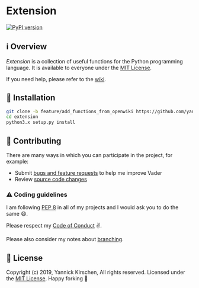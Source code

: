 # Extension

[![PyPI version](https://badge.fury.io/py/extension.svg)](https://badge.fury.io/py/extension)

## :information_source: Overview

*Extension* is a collection of useful functions for the Python programming language. 
It is available to everyone under the [MIT License](https://github.com/yannickkirschen/extension/blob/master/LICENSE).

If you need help, please refer to the [wiki](https://github.com/yannickkirschen/extension/wiki).

## :floppy_disk: Installation

```bash
git clone -b feature/add_functions_from_openwiki https://github.com/yannickkirschen/extension
cd extension
python3.x setup.py install
```

## :car: Contributing

There are many ways in which you can participate in the project, for example:

* Submit [bugs and feature requests](https://github.com/yannickkirschen/extension/issues) to help me improve Vader
* Review [source code changes](https://github.com/yannickkirschen/extension/wiki/pulls)

### :warning: Coding guidelines

I am following [PEP 8](https://www.python.org/dev/peps/pep-0008/) in all of my projects and I would ask you to do the same :smile:.

Please respect my [Code of Conduct](https://github.com/yannickkirschen/extension/blob/master/CODE_OF_CONDUCT.md) :v:.

Please also consider my notes about [branching](https://gist.github.com/yannickkirschen/d83bfc44d566b76f3afc12cc68421e82).

## :page_facing_up: License

Copyright (c) 2019, Yannick Kirschen, All rights reserved.
Licensed under the [MIT License](https://github.com/yannickkirschen/extension/blob/master/LICENSE).
Happy forking :fork_and_knife:
